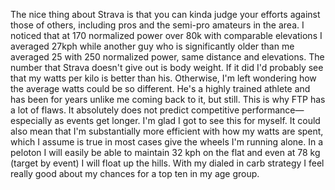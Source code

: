 The nice thing about Strava is that you can kinda judge your efforts against those of others, including pros and the semi-pro amateurs in the area. I noticed that at 170 normalized power over 80k with comparable elevations I averaged 27kph while another guy who is significantly older than me averaged 25 with 250 normalized power, same distance and elevations. The number that Strava doesn't give out is body weight. If it did I'd probably see that my watts per kilo is better than his. Otherwise, I'm left wondering how the average watts could be so different. He's a highly trained athlete and has been for years unlike me coming back to it, but still. This is why FTP has a lot of flaws. It absolutely does not predict competitive performance—especially as events get longer. I'm glad I got to see this for myself. It could also mean that I'm substantially more efficient with how my watts are spent, which I assume is true in most cases give the wheels I'm running alone. In a peloton I will easily be able to maintain 32 kph on the flat and even at 78 kg (target by event) I will float up the hills. With my dialed in carb strategy I feel really good about my chances for a top ten in my age group.